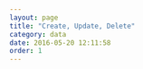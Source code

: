 ```yaml
---
layout: page
title: "Create, Update, Delete"
category: data
date: 2016-05-20 12:11:58
order: 1
---
```

